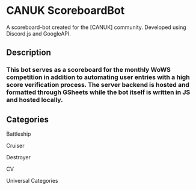 # CANUK ScoreboardBot
A scoreboard-bot created for the [CANUK] community. Developed using Discord.js and GoogleAPI.
## Description 
### This bot serves as a scoreboard for the monthly WoWS competition in addition to automating user entries with a high score verification process. The server backend is hosted and formatted through GSheets while the bot itself is written in JS and hosted locally.

## Categories
Battleship

Cruiser

Destroyer

CV

Universal Categories
